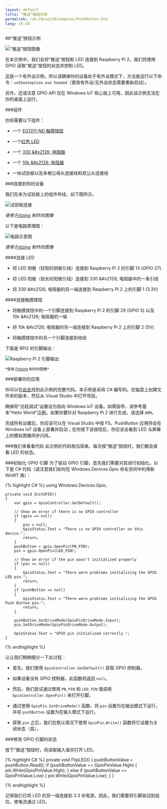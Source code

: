 ```yaml
---
layout: default
title: “推送”按钮示例
permalink: /zh-CN/win10/samples/PushButton.htm
lang: zh-CN
---
```


##“推送”按钮示例

![“推送”按钮图像]({{site.baseurl}}/images/PushButton/PushbuttonSample.jpg)

在本示例中，我们会将“推送”按钮和 LED 连接到 Raspberry Pi 2。我们将使用 GPIO 读取“推送”按钮的状态并控制 LED。

这是一个有外设示例，所以请确保你的设备处于有外设模式下，方法是运行以下命令：`setbootoption.exe headed`（更改有外设/无外设状态需要重新启动）。

另外，还请注意 GPIO API 仅在 Windows IoT 核心版上可用，因此该示例无法在你的桌面上运行。


###组件

你将需要以下组件：

* 一个 [EG1311-ND 触摸按钮](http://www.digikey.com/product-detail/en/320.02E11.08BLK/EG1311-ND/101397)

* 一个[红色 LED](http://www.digikey.com/product-detail/en/C5SMF-RJS-CT0W0BB1/C5SMF-RJS-CT0W0BB1-ND/2341832)

* 一个 [330 &\#x2126; 电阻器](http://www.digikey.com/product-detail/en/CFR-25JB-52-330R/330QBK-ND/1636)

* 一个 [10k &\#x2126; 电阻器](http://www.digikey.com/product-detail/en/CFR-25JB-52-10K/10KQBK-ND/338)

* 一块试验板以及多根公母头连接线和双公头连接线

###连接到你的设备

我们先来为试验板上的组件布线，如下图所示。

![试验板连接]({{site.baseurl}}/images/PushButton/PushButton_bb.png)

*使用 [Fritzing](http://fritzing.org/) 制作的图像*


以下是电路原理图：

![电路示意图]({{site.baseurl}}/images/PushButton/PushButton_schem.png)

*使用 [Fritzing](http://fritzing.org/) 制作的图像*

####连接 LED

* 将 LED 阴极（较短的阴极引线）连接到 Raspberry Pi 2 的引脚 13 \(GPIO 27\)

* 将 LED 阳极（较长的阳极引线）连接到 330 &\#x2126; 电阻器中的一条引线

* 将 330 &\#x2126; 电阻器的另一端连接到 Raspberry Pi 2 上的引脚 1 \(3.3V\)

####连接触摸按钮

* 将触摸按钮中的一个引脚连接到 Raspberry Pi 2 的引脚 29 \(GPIO 5\) 以及 10k &\#x2126; 电阻器的一端

* 将 10k &\#x2126; 电阻器的另一端连接到 Raspberry Pi 2 上的引脚 2 \(5V\)

* 将触摸按钮中的另一个引脚连接到地线


下面是 RPi2 的引脚输出：

![Raspberry Pi 2 引脚输出]({{site.baseurl}}/images/PinMappings/RP2_Pinout.png)

<sub>\*使用 [Fritzing](http://fritzing.org/) 制作的图像\*</sub>

###部署你的应用

你可以在[此处](https://github.com/ms-iot/samples/tree/develop/PushButton/CS)找到此示例的完整代码。本示例是采用 C\# 编写的。在磁盘上创建文件夹的副本，然后从 Visual Studio 中打开项目。

确保将“远程调试”设置设为指向 Windows IoT 设备。如需指导，请参考基本“Hello World”[示例]({{site.baseurl}}/{{page.lang}}/win10/samples/HelloWorld.htm)。如果你要针对 Raspberry Pi 2 进行生成，请选择 `ARM`。

完成所有设置后，你应该可以在 Visual Studio 中按 F5。PushButton 应用将会在 Windows IoT 设备上部署并启动；在你按下该按钮后，你应该会看到 LED 与屏幕上的模拟图像同步闪烁。


###我们来看看代码
此示例的代码相当简单。每次按“推送”按钮时，我们都会查看 LED 的状态。

###初始化 GPIO 引脚
为了驱动 GPIO 引脚，首先我们需要对其进行初始化。以下是 C\# 代码（请注意我们如何在 Windows.Devices.Gpio 命名空间中利用新 WinRT 类）：

{% highlight C# %}
using Windows.Devices.Gpio;

    private void InitGPIO()
    {
        var gpio = GpioController.GetDefault();

        // Show an error if there is no GPIO controller
        if (gpio == null)
        {
            pin = null;
            GpioStatus.Text = "There is no GPIO controller on this device.";
            return;
        }
        pushButton = gpio.OpenPin(PB_PIN);
        pin = gpio.OpenPin(LED_PIN);

        // Show an error if the pin wasn't initialized properly
        if (pin == null)
        {
            GpioStatus.Text = "There were problems initializing the GPIO LED pin.";
            return;
        }
        if (pushButton == null)
        {
            GpioStatus.Text = "There were problems initializing the GPIO Push Button pin.";
            return;
        }

        pushButton.SetDriveMode(GpioPinDriveMode.Input);
        pin.SetDriveMode(GpioPinDriveMode.Output);

        GpioStatus.Text = "GPIO pin initialized correctly.";
    }

{% endhighlight %}

让让我们稍稍细分一下此过程：

* 首先，我们使用 `GpioController.GetDefault()` 获取 GPIO 控制器。

* 如果设备没有 GPIO 控制器，此函数将返回 `null`。

* 然后，我们尝试通过使用 `PB_PIN` 和 `LED_PIN` 值调用 `GpioController.OpenPin()` 来打开引脚。

* 通过使用 `GpioPin.SetDriveMode()` 函数，将 `pin` 设置为在输出模式下运行，并将 `pushButton` 设置为在输入模式下运行。

* 获取 `pin` 之后，我们在默认情况下使用 `GpioPin.Write()` 函数将它设置为关闭状态（高）。


###修改 GPIO 引脚的状态

按下“推送”按钮时，将读取输入值并打开 LED。

{% highlight C# %}
    private void FlipLED()
    {
        pushButtonValue = pushButton.Read();
        if (pushButtonValue == GpioPinValue.High)
        {
            pin.Write(GpioPinValue.High);
        }
        else if (pushButtonValue == GpioPinValue.Low)
        {
            pin.Write(GpioPinValue.Low);
        }
    }


{% endhighlight %}

记得我们已将 LED 的另一端连接到 3.3 伏电源，因此，我们需要将引脚驱动到低位，使电流通过 LED。
